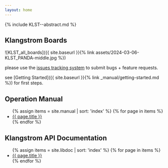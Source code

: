 ```yaml
---
layout: home
---
```


{% include KLST--abstract.md %}

## Klangstrom Boards

![KLST_all_boards]({{ site.baseurl }}{% link assets/2024-03-06-KLST_PANDA-middle.jpg %})

please use the [issues tracking system](https://github.com/dennisppaul/klangstrom-arduino/issues) to submit bugs + feature requests.

see [Getting Started]({{ site.baseurl }}{% link _manual/getting-started.md %}) for first steps.

## Operation Manual

<ul class="post-list">
    {% assign items = site.manual | sort: 'index' %}
    {% for page in items %}
    <li>
        <a href="{{ page.url | relative_url }}">{{ page.title }}</a>
    </li>
    {% endfor %}
</ul>

## Klangstrom API Documentation

<ul class="post-list">
    {% assign items = site.libdoc | sort: 'index' %}
    {% for page in items %}
    <li>
        <a href="{{ page.url | relative_url }}">{{ page.title }}</a>
    </li>
    {% endfor %}
</ul>

<!-- 
{%- if site.posts.size > 0 -%}
<div class="libdoc-list">
    <h2>Releases</h2>
    <ul class="post-list">
        {%- for post in site.posts -%}
        <li>
            <a class="post-link" href="{{ post.url | relative_url }}">
                    {{ post.title | escape }}
                    {%- assign date_format = site.minima.date_format | default: "%b %-d, %Y" -%}
            </a> 
            ({{ post.date | date: date_format }})
            {%- if site.show_excerpts -%}
                : {{ post.excerpt | strip_newlines | replace: '<p>', ' ' | replace: '</p>', ' ' }}
            {%- endif -%}
        </li>
        {%- endfor -%}
    </ul>
</div>
{%- endif -%}
 -->


<!-- ![KLST_all_boards]({{ site.baseurl }}{% link assets/KLST_all_boards.jpg %})-->